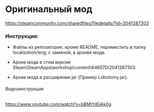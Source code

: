 # Оригинальный мод
https://steamcommunity.com/sharedfiles/filedetails/?id=2041287303 

### Инструкция:

- Файлы из репозитория, кроме README, переместить в папку localization/eng, с заменой, в архиве мода.

- Архив мода в стим версии Steam\SteamApps\workshop\content\646570\2041287303.

- Архив мода в расширении jar (Пример Lobotomy.jar).

###### Видеоинструкция

https://www.youtube.com/watch?v=bBMtYdGAk0g
